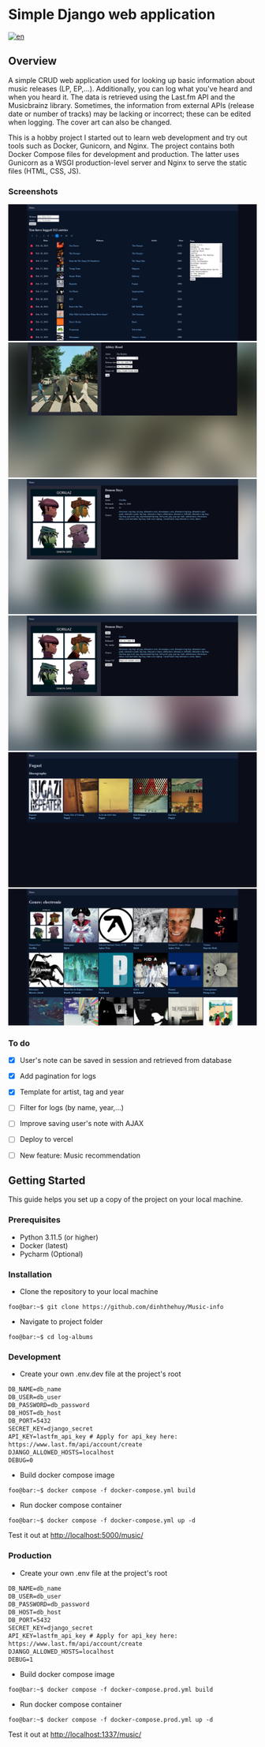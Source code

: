 # Simple Django web application
[![en](https://img.shields.io/badge/lang-en-yellow.svg)](./README.md)

## Overview

A simple CRUD web application used for looking up basic information about music releases (LP, EP,...). Additionally, you can log what you've heard and when you heard it. The data is retrieved using the Last.fm API and the Musicbrainz library. Sometimes, the information from external APIs (release date or number of tracks) may be lacking or incorrect; these can be edited when logging. The cover art can also be changed.

This is a hobby project I started out to learn web development and try out tools such as Docker, Gunicorn, and Nginx. The project contains both Docker Compose files for development and production. The latter uses Gunicorn as a WSGI production-level server and Nginx to serve the static files (HTML, CSS, JS).

### Screenshots 
<img src="./img/Home.png" alt="Homepage" title="Homepage">

<img src="./img/Search_result.png" alt="search_result" title="Search result">

<img src="./img/Album_info.png" alt="album_info" title="Album info">

<img src="./img/Album_edit.png" alt="album_edit" title="Album info edit">

<img src="./img/Artist.png" alt="artist" title="Artist's discography">

<img src="./img/Genre.png" alt="genre" title="Genre's releases">


### To do
- [x] User's note can be saved in session and retrieved from database
- [x] Add pagination for logs 
- [x] Template for artist, tag and year
- [ ] Filter for logs (by name, year,...)
- [ ] Improve saving user's note with AJAX
- [ ] Deploy to vercel
- [ ] New feature: Music recommendation


## Getting Started
This guide helps you set up a copy of the project on your local machine.


### Prerequisites
* Python 3.11.5 (or higher)
* Docker (latest)
* Pycharm (Optional)

### Installation
- Clone the repository to your local machine
```console
foo@bar:~$ git clone https://github.com/dinhthehuy/Music-info
```
- Navigate to project folder
```console
foo@bar:~$ cd log-albums
```
### Development
- Create your own .env.dev file at the project's root
```env
DB_NAME=db_name
DB_USER=db_user
DB_PASSWORD=db_password
DB_HOST=db_host
DB_PORT=5432
SECRET_KEY=django_secret
API_KEY=lastfm_api_key # Apply for api_key here: https://www.last.fm/api/account/create
DJANGO_ALLOWED_HOSTS=localhost
DEBUG=0
```
- Build docker compose image
```console
foo@bar:~$ docker compose -f docker-compose.yml build
```
- Run docker compose container
```console
foo@bar:~$ docker compose -f docker-compose.yml up -d
```
Test it out at [http://localhost:5000/music/](http://localhost:5000/music/)

### Production
- Create your own .env file at the project's root
```env
DB_NAME=db_name
DB_USER=db_user
DB_PASSWORD=db_password
DB_HOST=db_host
DB_PORT=5432
SECRET_KEY=django_secret 
API_KEY=lastfm_api_key # Apply for api_key here: https://www.last.fm/api/account/create
DJANGO_ALLOWED_HOSTS=localhost
DEBUG=1
```
- Build docker compose image
```console
foo@bar:~$ docker compose -f docker-compose.prod.yml build 
```
- Run docker compose container
```console
foo@bar:~$ docker compose -f docker-compose.prod.yml up -d
```
Test it out at [http://localhost:1337/music/](http://localhost:1337/music/)
